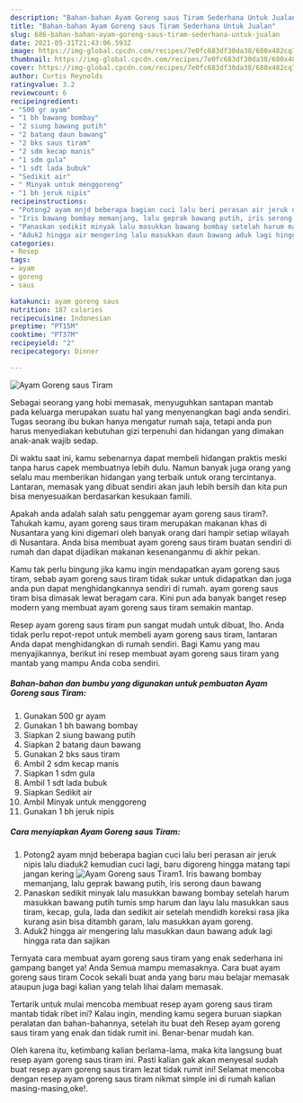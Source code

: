 ```yaml
---
description: "Bahan-bahan Ayam Goreng saus Tiram Sederhana Untuk Jualan"
title: "Bahan-bahan Ayam Goreng saus Tiram Sederhana Untuk Jualan"
slug: 686-bahan-bahan-ayam-goreng-saus-tiram-sederhana-untuk-jualan
date: 2021-05-31T21:43:06.593Z
image: https://img-global.cpcdn.com/recipes/7e0fc683df30da38/680x482cq70/ayam-goreng-saus-tiram-foto-resep-utama.jpg
thumbnail: https://img-global.cpcdn.com/recipes/7e0fc683df30da38/680x482cq70/ayam-goreng-saus-tiram-foto-resep-utama.jpg
cover: https://img-global.cpcdn.com/recipes/7e0fc683df30da38/680x482cq70/ayam-goreng-saus-tiram-foto-resep-utama.jpg
author: Curtis Reynolds
ratingvalue: 3.2
reviewcount: 6
recipeingredient:
- "500 gr ayam"
- "1 bh bawang bombay"
- "2 siung bawang putih"
- "2 batang daun bawang"
- "2 bks saus tiram"
- "2 sdm kecap manis"
- "1 sdm gula"
- "1 sdt lada bubuk"
- "Sedikit air"
- " Minyak untuk menggoreng"
- "1 bh jeruk nipis"
recipeinstructions:
- "Potong2 ayam mnjd beberapa bagian cuci lalu beri perasan air jeruk nipis lalu diaduk2 kemudian cuci lagi, baru digoreng hingga matang tapi jangan kering"
- "Iris bawang bombay memanjang, lalu geprak bawang putih, iris serong daun bawang"
- "Panaskan sedikit minyak lalu masukkan bawang bombay setelah harum masukkan bawang putih tumis smp harum dan layu lalu masukkan saus tiram, kecap, gula, lada dan sedikit air setelah mendidh koreksi rasa jika kurang asin bisa ditambh garam, lalu masukkan ayam goreng."
- "Aduk2 hingga air mengering lalu masukkan daun bawang aduk lagi hingga rata dan sajikan"
categories:
- Resep
tags:
- ayam
- goreng
- saus

katakunci: ayam goreng saus 
nutrition: 187 calories
recipecuisine: Indonesian
preptime: "PT15M"
cooktime: "PT37M"
recipeyield: "2"
recipecategory: Dinner

---
```



![Ayam Goreng saus Tiram](https://img-global.cpcdn.com/recipes/7e0fc683df30da38/680x482cq70/ayam-goreng-saus-tiram-foto-resep-utama.jpg)

Sebagai seorang yang hobi memasak, menyuguhkan santapan mantab pada keluarga merupakan suatu hal yang menyenangkan bagi anda sendiri. Tugas seorang ibu bukan hanya mengatur rumah saja, tetapi anda pun harus menyediakan kebutuhan gizi terpenuhi dan hidangan yang dimakan anak-anak wajib sedap.

Di waktu  saat ini, kamu sebenarnya dapat membeli hidangan praktis meski tanpa harus capek membuatnya lebih dulu. Namun banyak juga orang yang selalu mau memberikan hidangan yang terbaik untuk orang tercintanya. Lantaran, memasak yang dibuat sendiri akan jauh lebih bersih dan kita pun bisa menyesuaikan berdasarkan kesukaan famili. 



Apakah anda adalah salah satu penggemar ayam goreng saus tiram?. Tahukah kamu, ayam goreng saus tiram merupakan makanan khas di Nusantara yang kini digemari oleh banyak orang dari hampir setiap wilayah di Nusantara. Anda bisa membuat ayam goreng saus tiram buatan sendiri di rumah dan dapat dijadikan makanan kesenanganmu di akhir pekan.

Kamu tak perlu bingung jika kamu ingin mendapatkan ayam goreng saus tiram, sebab ayam goreng saus tiram tidak sukar untuk didapatkan dan juga anda pun dapat menghidangkannya sendiri di rumah. ayam goreng saus tiram bisa dimasak lewat beragam cara. Kini pun ada banyak banget resep modern yang membuat ayam goreng saus tiram semakin mantap.

Resep ayam goreng saus tiram pun sangat mudah untuk dibuat, lho. Anda tidak perlu repot-repot untuk membeli ayam goreng saus tiram, lantaran Anda dapat menghidangkan di rumah sendiri. Bagi Kamu yang mau menyajikannya, berikut ini resep membuat ayam goreng saus tiram yang mantab yang mampu Anda coba sendiri.

<!--inarticleads1-->

##### Bahan-bahan dan bumbu yang digunakan untuk pembuatan Ayam Goreng saus Tiram:

1. Gunakan 500 gr ayam
1. Gunakan 1 bh bawang bombay
1. Siapkan 2 siung bawang putih
1. Siapkan 2 batang daun bawang
1. Gunakan 2 bks saus tiram
1. Ambil 2 sdm kecap manis
1. Siapkan 1 sdm gula
1. Ambil 1 sdt lada bubuk
1. Siapkan Sedikit air
1. Ambil  Minyak untuk menggoreng
1. Gunakan 1 bh jeruk nipis




<!--inarticleads2-->

##### Cara menyiapkan Ayam Goreng saus Tiram:

1. Potong2 ayam mnjd beberapa bagian cuci lalu beri perasan air jeruk nipis lalu diaduk2 kemudian cuci lagi, baru digoreng hingga matang tapi jangan kering
<img src="https://img-global.cpcdn.com/steps/bf19264b7653ebcf/160x128cq70/ayam-goreng-saus-tiram-langkah-memasak-1-foto.jpg" alt="Ayam Goreng saus Tiram">1. Iris bawang bombay memanjang, lalu geprak bawang putih, iris serong daun bawang
1. Panaskan sedikit minyak lalu masukkan bawang bombay setelah harum masukkan bawang putih tumis smp harum dan layu lalu masukkan saus tiram, kecap, gula, lada dan sedikit air setelah mendidh koreksi rasa jika kurang asin bisa ditambh garam, lalu masukkan ayam goreng.
1. Aduk2 hingga air mengering lalu masukkan daun bawang aduk lagi hingga rata dan sajikan




Ternyata cara membuat ayam goreng saus tiram yang enak sederhana ini gampang banget ya! Anda Semua mampu memasaknya. Cara buat ayam goreng saus tiram Cocok sekali buat anda yang baru mau belajar memasak ataupun juga bagi kalian yang telah lihai dalam memasak.

Tertarik untuk mulai mencoba membuat resep ayam goreng saus tiram mantab tidak ribet ini? Kalau ingin, mending kamu segera buruan siapkan peralatan dan bahan-bahannya, setelah itu buat deh Resep ayam goreng saus tiram yang enak dan tidak rumit ini. Benar-benar mudah kan. 

Oleh karena itu, ketimbang kalian berlama-lama, maka kita langsung buat resep ayam goreng saus tiram ini. Pasti kalian gak akan menyesal sudah buat resep ayam goreng saus tiram lezat tidak rumit ini! Selamat mencoba dengan resep ayam goreng saus tiram nikmat simple ini di rumah kalian masing-masing,oke!.

